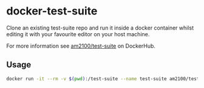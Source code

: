 # docker-test-suite

Clone an existing test-suite repo and run it inside a docker container whilst editing it with your favourite editor on your host machine.

For more information see [am2100/test-suite](https://hub.docker.com/r/am2100/test-suite/) on DockerHub.

## Usage
```bash
docker run -it --rm -v $(pwd):/test-suite --name test-suite am2100/test-suite

```
